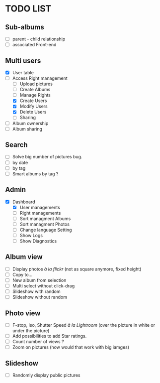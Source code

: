 # TODO LIST

## Sub-albums

- [ ] parent - child relationship
- [ ] associated Front-end

## Multi users

- [x] User table
- [ ] Access Right management
  - [ ] Upload pictures
  - [ ] Create Albums
  - [ ] Manage Rights
  - [x] Create Users
  - [x] Modify Users
  - [x] Delete Users
  - [ ] Sharing
- [ ] Album ownership
- [ ] Album sharing
      
## Search

- [ ] Solve big number of pictures bug.
- [ ] by date
- [ ] by tag
- [ ] Smart albums by tag ?

## Admin

- [x] Dashboard
    - [x] User managements
    - [ ] Right managements
    - [ ] Sort managment Albums
    - [ ] Sort managment Photos
    - [ ] Change language Setting
    - [ ] Show Logs
    - [ ] Show Diagnostics
  
## Album view

- [ ] Display photos _&agrave; la flickr_ (not as square anymore, fixed height)
- [ ] Copy to...
- [ ] New album from selection
- [ ] Multi select without click-drag
- [ ] Slideshow with random
- [ ] Slideshow without random

## Photo view

- [ ] F-stop, Iso, Shutter Speed _&agrave; la Lightroom_ (over the picture in white
or under the picture)
- [ ] Add possibilities to add Star ratings.
- [ ] Count number of views ?
- [ ] Zoom on pictures (how would that work with big iamges)

## Slideshow

- [ ] Randomly display public pictures
